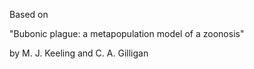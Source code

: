 Based on

"Bubonic plague: a metapopulation model of a zoonosis" 

by M. J. Keeling and C. A. Gilligan
